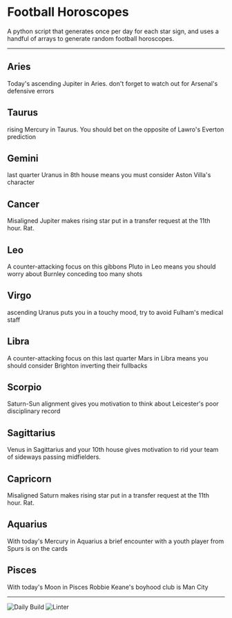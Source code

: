 # Football Horoscopes

A python script that generates once per day for each star sign, and uses a handful of arrays to generate random football horoscopes.

---

<!-- horoscopes_item starts -->
<h2>Aries</h2><p>Today's ascending Jupiter in Aries. don't forget to watch out for Arsenal's defensive errors</p><h2>Taurus</h2><p>rising Mercury in Taurus. You should bet on the opposite of Lawro's Everton prediction</p><h2>Gemini</h2><p>last quarter Uranus in 8th house means you must consider Aston Villa's character</p><h2>Cancer</h2><p>Misaligned Jupiter makes rising star put in a transfer request at the 11th hour. Rat.</p><h2>Leo</h2><p>A counter-attacking focus on this gibbons Pluto in Leo means you should worry about Burnley conceding too many shots</p><h2>Virgo</h2><p>ascending Uranus puts you in a touchy mood, try to avoid Fulham's medical staff</p><h2>Libra</h2><p>A counter-attacking focus on this last quarter Mars in Libra means you should consider Brighton inverting their fullbacks</p><h2>Scorpio</h2><p>Saturn-Sun alignment gives you motivation to think about Leicester's poor disciplinary record</p><h2>Sagittarius</h2><p>Venus in Sagittarius and your 10th house gives motivation to rid your team of sideways passing midfielders.</p><h2>Capricorn</h2><p>Misaligned Saturn makes rising star put in a transfer request at the 11th hour. Rat.</p><h2>Aquarius</h2><p>With today's Mercury in Aquarius a brief encounter with a youth player from Spurs is on the cards</p><h2>Pisces</h2><p>With today's Moon in Pisces Robbie Keane's boyhood club is Man City</p>
<!-- horoscopes_item ends -->

---

![Daily Build](https://github.com/MatBenfield/horofootball.thechels.uk/workflows/Daily%20Build/badge.svg) ![Linter](https://github.com/MatBenfield/horofootball.thechels.uk/workflows/Linter/badge.svg)

